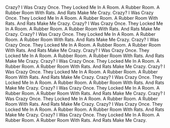 Crazy? I Was Crazy Once. They Locked Me In A Room. A Rubber Room. A Rubber Room With Rats. And Rats Make Me Crazy. Crazy? I Was Crazy Once. They Locked Me In A Room. A Rubber Room. A Rubber Room With Rats. And Rats Make Me Crazy. Crazy? I Was Crazy Once. They Locked Me In A Room. A Rubber Room. A Rubber Room With Rats. And Rats Make Me Crazy. Crazy? I Was Crazy Once. They Locked Me In A Room. A Rubber Room. A Rubber Room With Rats. And Rats Make Me Crazy. Crazy? I Was Crazy Once. They Locked Me In A Room. A Rubber Room. A Rubber Room With Rats. And Rats Make Me Crazy. Crazy? I Was Crazy Once. They Locked Me In A Room. A Rubber Room. A Rubber Room With Rats. And Rats Make Me Crazy. Crazy? I Was Crazy Once. They Locked Me In A Room. A Rubber Room. A Rubber Room With Rats. And Rats Make Me Crazy. Crazy? I Was Crazy Once. They Locked Me In A Room. A Rubber Room. A Rubber Room With Rats. And Rats Make Me Crazy. Crazy? I Was Crazy Once. They Locked Me In A Room. A Rubber Room. A Rubber Room With Rats. And Rats Make Me Crazy. Crazy? I Was Crazy Once. They Locked Me In A Room. A Rubber Room. A Rubber Room With Rats. And Rats Make Me Crazy. Crazy? I Was Crazy Once. They Locked Me In A Room. A Rubber Room. A Rubber Room With Rats. And Rats Make Me Crazy. Crazy? I Was Crazy Once. They Locked Me In A Room. A Rubber Room. A Rubber Room With Rats. And Rats Make Me Crazy. Crazy? I Was Crazy Once. They Locked Me In A Room. A Rubber Room. A Rubber Room With Rats. And Rats Make Me Crazy. 
